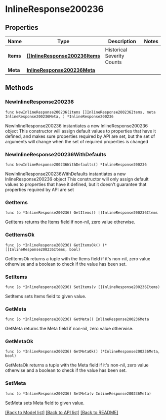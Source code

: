 # InlineResponse200236

## Properties

Name | Type | Description | Notes
------------ | ------------- | ------------- | -------------
**Items** | [**[]InlineResponse200236Items**](InlineResponse200236Items.md) | Historical Severity Counts | 
**Meta** | [**InlineResponse200236Meta**](InlineResponse200236Meta.md) |  | 

## Methods

### NewInlineResponse200236

`func NewInlineResponse200236(items []InlineResponse200236Items, meta InlineResponse200236Meta, ) *InlineResponse200236`

NewInlineResponse200236 instantiates a new InlineResponse200236 object
This constructor will assign default values to properties that have it defined,
and makes sure properties required by API are set, but the set of arguments
will change when the set of required properties is changed

### NewInlineResponse200236WithDefaults

`func NewInlineResponse200236WithDefaults() *InlineResponse200236`

NewInlineResponse200236WithDefaults instantiates a new InlineResponse200236 object
This constructor will only assign default values to properties that have it defined,
but it doesn't guarantee that properties required by API are set

### GetItems

`func (o *InlineResponse200236) GetItems() []InlineResponse200236Items`

GetItems returns the Items field if non-nil, zero value otherwise.

### GetItemsOk

`func (o *InlineResponse200236) GetItemsOk() (*[]InlineResponse200236Items, bool)`

GetItemsOk returns a tuple with the Items field if it's non-nil, zero value otherwise
and a boolean to check if the value has been set.

### SetItems

`func (o *InlineResponse200236) SetItems(v []InlineResponse200236Items)`

SetItems sets Items field to given value.


### GetMeta

`func (o *InlineResponse200236) GetMeta() InlineResponse200236Meta`

GetMeta returns the Meta field if non-nil, zero value otherwise.

### GetMetaOk

`func (o *InlineResponse200236) GetMetaOk() (*InlineResponse200236Meta, bool)`

GetMetaOk returns a tuple with the Meta field if it's non-nil, zero value otherwise
and a boolean to check if the value has been set.

### SetMeta

`func (o *InlineResponse200236) SetMeta(v InlineResponse200236Meta)`

SetMeta sets Meta field to given value.



[[Back to Model list]](../README.md#documentation-for-models) [[Back to API list]](../README.md#documentation-for-api-endpoints) [[Back to README]](../README.md)


